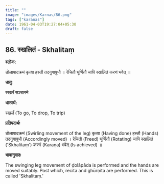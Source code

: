 ```yaml
---
title: ""
image: "images/Karnas/86.png"
tags: ["karanas"]
date: 1961-04-03T19:27:04+05:30
draft: false
---
```


## 86. स्खलितं - Skhalitaṃ

**श्लोक:**

डोलापादक्रमं कृत्वा हस्तौ तदनुगावुभौ । रेचितौ घूर्णितौ चापि स्खलितं करणं भवेत् ॥

**धातुः**

स्खलँ सञ्चलने

**धात्वर्थ:**

स्खलँ (To go, To drop, To trip)

**प्रतिपदार्थः**

डोलापादक्रमं (Swirling movement of the leg) कृत्वा (Having done) हस्तौ (Hands) तदनुगावुभौ (Accordingly moved) । रेचितौ (Freed) घूर्णितौ (Rotating) चापि स्खलितं ('Skhalitaṃ') करणं (Karaṇa) भवेत् (Is achieved) ॥

**भावानुवादः**

The swinging leg movement of ḍolāpāda is performed and the hands are moved suitably. Post which, recita and ghūrṇita are performed. This is called 'Skhalitaṃ.'